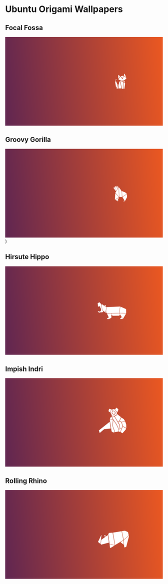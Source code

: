 # Ubuntu Origami Wallpapers

## Focal Fossa

![Focal Fossa](wallpapers/2560x1440/focal-fossa.png)

## Groovy Gorilla

![Groovy Gorilla](wallpapers/2560x1440/groovy-gorilla.png))

## Hirsute Hippo

![Hirsute Hippo](wallpapers/2560x1440/hirsute-hippo.png)

## Impish Indri

![Impish Indri](wallpapers/2560x1440/impish-indri.png)

## Rolling Rhino

![Rolling Rhino](wallpapers/2560x1440/rolling-rhino.png)
